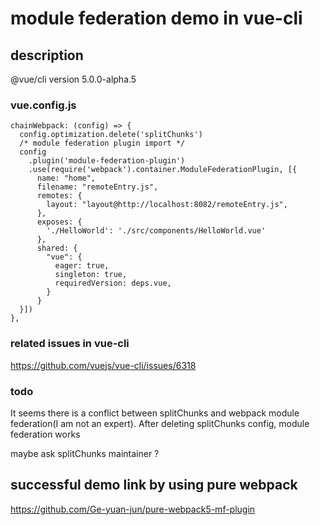 # module federation demo in vue-cli
##  description
@vue/cli version 5.0.0-alpha.5

### vue.config.js

```
chainWebpack: (config) => {
  config.optimization.delete('splitChunks')
  /* module federation plugin import */
  config
    .plugin('module-federation-plugin')
    .use(require('webpack').container.ModuleFederationPlugin, [{
      name: "home",
      filename: "remoteEntry.js",
      remotes: {
        layout: "layout@http://localhost:8082/remoteEntry.js",
      },
      exposes: {
        './HelloWorld': './src/components/HelloWorld.vue'
      },
      shared: {
        "vue": {
          eager: true,
          singleton: true,
          requiredVersion: deps.vue,
        }
      }
  }])
},
```

### related issues in vue-cli

https://github.com/vuejs/vue-cli/issues/6318

### todo
It seems there is a conflict between splitChunks and webpack module federation(I am not an expert). 
After deleting splitChunks config, module federation works

maybe ask splitChunks maintainer ?
## successful demo link by using pure webpack

https://github.com/Ge-yuan-jun/pure-webpack5-mf-plugin